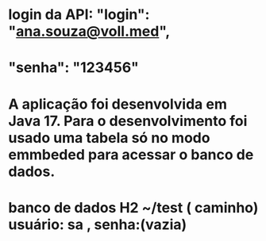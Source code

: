 # login da API: "login": "ana.souza@voll.med",
#                        "senha": "123456"
# A aplicação foi desenvolvida em Java 17. Para o desenvolvimento foi usado uma tabela só no modo emmbeded para acessar o banco de dados.
# banco de dados H2 ~/test ( caminho) usuário: sa , senha:(vazia)
